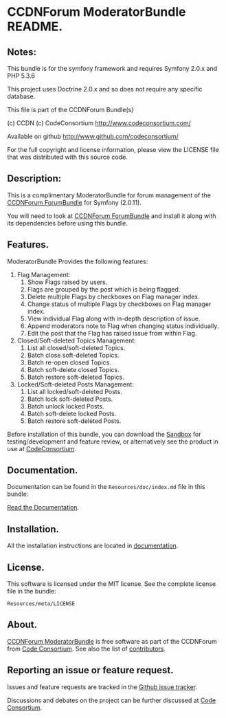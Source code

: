 CCDNForum ModeratorBundle README.
=================================


## Notes: 

This bundle is for the symfony framework and requires Symfony 2.0.x and PHP 5.3.6
  
This project uses Doctrine 2.0.x and so does not require any specific database.
  

This file is part of the CCDNForum Bundle(s)

(c) CCDN (c) CodeConsortium <http://www.codeconsortium.com/> 

Available on github <http://www.github.com/codeconsortium/>

For the full copyright and license information, please view the LICENSE
file that was distributed with this source code.

## Description:

This is a complimentary ModeratorBundle for forum management of the [CCDNForum ForumBundle](https://github.com/codeconsortium/CCDNForumForumBundle) for Symfony (2.0.11).

You will need to look at [CCDNForum ForumBundle](https://github.com/codeconsortium/CCDNForumForumBundle) and install it along with its dependencies before using this bundle.

## Features.

ModeratorBundle Provides the following features:

1. Flag Management:
	1. Show Flags raised by users.
	2. Flags are grouped by the post which is being flagged.
	3. Delete multiple Flags by checkboxes on Flag manager index.
	4. Change status of multiple Flags by checkboxes on Flag manager index.
	5. View individual Flag along with in-depth description of issue.
	6. Append moderators note to Flag when changing status individually.
	7. Edit the post that the Flag has raised issue from within Flag.
2. Closed/Soft-deleted Topics Management:
	1. List all closed/soft-deleted Topics.
	2. Batch close soft-deleted Topics.
	3. Batch re-open closed Topics.
	4. Batch soft-delete closed Topics.
	5. Batch restore soft-deleted Topics.
3. Locked/Soft-deleted Posts Management:
	1. List all locked/soft-deleted Posts.
	2. Batch lock soft-deleted Posts.
	3. Batch unlock locked Posts.
	4. Batch soft-delete locked Posts.
	5. Batch restore soft-deleted Posts.

Before installation of this bundle, you can download the [Sandbox](https://github.com/codeconsortium/CCDNForumSandBox) for testing/development and feature review, or alternatively see the product in use at [CodeConsortium](http://www.codeconsortium.com).

## Documentation.

Documentation can be found in the `Resources/doc/index.md` file in this bundle:

[Read the Documentation](http://github.com/codeconsortium/CCDNForumModeratorBundle/blob/master/Resources/doc/index.md).

## Installation.

All the installation instructions are located in [documentation](http://github.com/codeconsortium/CCDNForumModeratorBundle/blob/master/Resources/doc/Installation).

## License.

This software is licensed under the MIT license. See the complete license file in the bundle:

	Resources/meta/LICENSE

## About.

[CCDNForum ModeratorBundle](http://github.com/codeconsortium/CCDNForumModeratorBundle) is free software as part of the CCDNForum from [Code Consortium](http://www.codeconsortium.com). 
See also the list of [contributors](http://github.com/codeconsortium/CCDNForumModeratorBundle/contributors).

## Reporting an issue or feature request.

Issues and feature requests are tracked in the [Github issue tracker](http://github.com/codeconsortium/CCDNForumModeratorBundle/issues).

Discussions and debates on the project can be further discussed at [Code Consortium](http://www.codeconsortium.com).

